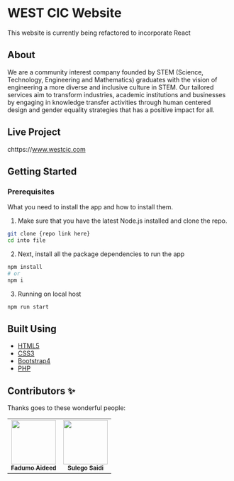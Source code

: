# WEST CIC Website

This website is currently being refactored to incorporate React 

## About
We are a community interest company founded by STEM (Science, Technology, Engineering and Mathematics) graduates with the vision of engineering a more diverse and inclusive culture in STEM. Our tailored services aim to transform industries, academic institutions and businesses by engaging in knowledge transfer activities through human centered design and gender equality strategies that has a positive impact for all.

## Live Project

chttps://www.westcic.com

## Getting Started

### Prerequisites

What you need to install the app and how to install them.

1. Make sure that you have the latest Node.js installed and clone the repo.

```bash
git clone {repo link here}
cd into file
```

2. Next, install all the package dependencies to run the app

```bash
npm install
# or
npm i
```

3. Running on local host
```bash
npm run start
```

## Built Using

-   [HTML5](https://developer.mozilla.org/en-US/docs/Web/Guide/HTML/HTML5)
-   [CSS3](https://www.w3schools.com/css/)
-   [Bootstrap4](https://getbootstrap.com/)
-   [PHP](https://www.php.net/)


## Contributors ✨

Thanks goes to these wonderful people:

<!-- ALL-CONTRIBUTORS-LIST:START - Do not remove or modify this section -->
<!-- prettier-ignore-start -->
<!-- markdownlint-disable -->
<table>
  <tr>
    <td align="center"><a href="github link1"><img src="https://avatars0.githubusercontent.com/u/71390607?s=60&v=4" width="100px;" alt=""/><br /><sub><b>Fadumo Aideed</b></sub></a><br /><a </td>
    <td align="center"> <img src="https://avatars0.githubusercontent.com/u/70764326?s=120&v=4" width="100px;" alt=""/><br /><sub><b>Sulego Saidi</b></sub></a><br /></td>
  
</table>

<!-- markdownlint-enable -->
<!-- prettier-ignore-end -->

<!-- ALL-CONTRIBUTORS-LIST:END -->
